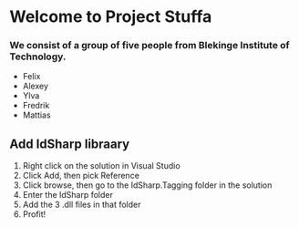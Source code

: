 # Welcome to Project Stuffa
### We consist of a group of five people from Blekinge Institute of Technology. 
+ Felix
+ Alexey
+ Ylva
+ Fredrik
+ Mattias

## Add IdSharp libraary
1. Right click on the solution in Visual Studio
2. Click Add, then pick Reference
3. Click browse, then go to the IdSharp.Tagging folder in the solution
4. Enter the IdSharp folder
5. Add the 3 .dll files in that folder
6. Profit!